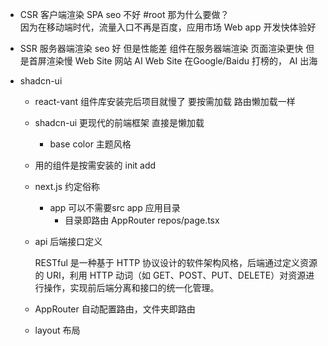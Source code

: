 - CSR 客户端渲染 SPA  seo 不好  #root 
    那为什么要做？  
        因为在移动端时代，流量入口不再是百度，应用市场 
        Web app 开发快体验好 

- SSR 服务器端渲染  seo 好  但是性能差 
    组件在服务器端渲染
    页面渲染更快  但是首屏渲染慢
    Web Site 网站
    AI Web Site  在Google/Baidu 打榜的，
    AI 出海

- shadcn-ui 
    - react-vant 组件库安装完后项目就慢了
        要按需加载 路由懒加载一样 
    - shadcn-ui 更现代的前端框架
        直接是懒加载
        - base color 主题风格
    - 用的组件是按需安装的 
        init
        add

    - next.js 约定俗称
        - app
            可以不需要src
            app 应用目录
            - 目录即路由
                AppRouter
                repos/page.tsx

    - api
        后端接口定义

        RESTful 是一种基于 HTTP 协议设计的软件架构风格，后端通过定义资源的 URI，利用 HTTP 动词（如 GET、POST、PUT、DELETE）对资源进行操作，实现前后端分离和接口的统一化管理。

    - AppRouter 
        自动配置路由，文件夹即路由 
    - layout
        布局 